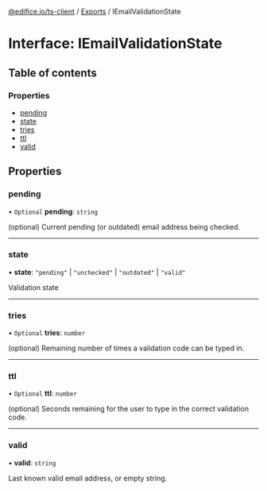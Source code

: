 [@edifice.io/ts-client](../README.md) / [Exports](../modules.md) / IEmailValidationState

# Interface: IEmailValidationState

## Table of contents

### Properties

- [pending](IEmailValidationState.md#pending)
- [state](IEmailValidationState.md#state)
- [tries](IEmailValidationState.md#tries)
- [ttl](IEmailValidationState.md#ttl)
- [valid](IEmailValidationState.md#valid)

## Properties

### pending

• `Optional` **pending**: `string`

(optional) Current pending (or outdated) email address being checked.

___

### state

• **state**: ``"pending"`` \| ``"unchecked"`` \| ``"outdated"`` \| ``"valid"``

Validation state

___

### tries

• `Optional` **tries**: `number`

(optional) Remaining number of times a validation code can be typed in.

___

### ttl

• `Optional` **ttl**: `number`

(optional) Seconds remaining for the user to type in the correct validation code.

___

### valid

• **valid**: `string`

Last known valid email address, or empty string.
